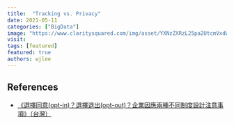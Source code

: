 ```yaml
---
title:  "Tracking vs. Privacy"
date: 2021-05-11
categories: ["BigData"]
image: "https://www.claritysquared.com/img/asset/YXNzZXRzL25pa2UtcmVxdWVzdHMuanBn?fm=webp&w=1686&s=64b836fd2ac14df26f2a4804bdf7cea2"
visit:
tags: [featured]
featured: true
authors: wjlee
---
```


## References
* [《選擇同意(opt-in)？選擇退出(opt-out)？企業因應兩種不同制度設計注意事項》（台灣）](https://www.leetsai.com/%E7%89%B9%E8%BC%AF/opt-in-opt-out-precautions-for-enterprises-concerning-the-design-of-two-different-systems-taiwan?lang=zh-hant)